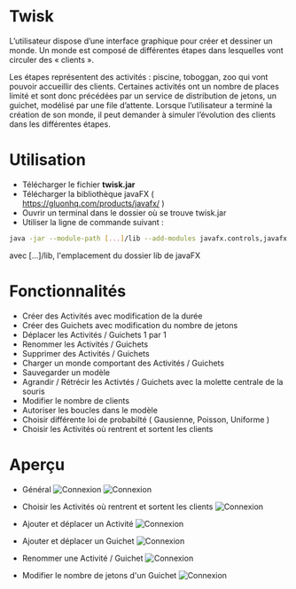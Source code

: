 # Twisk
L’utilisateur dispose d’une interface graphique pour créer et dessiner un monde. Un monde est composé de différentes étapes dans lesquelles vont circuler des « clients ».

Les étapes représentent des activités : piscine, toboggan, zoo qui vont pouvoir accueillir des clients. Certaines activités ont un nombre de places limité et sont donc précédées par un service de distribution de jetons, un guichet, modélisé par une file d’attente. Lorsque l’utilisateur a terminé la création de son monde, il peut demander à simuler l’évolution des clients dans les différentes étapes.

# Utilisation
  - Télécharger le fichier **twisk.jar**
  - Télécharger la bibliothèque javaFX ( https://gluonhq.com/products/javafx/ )
  - Ouvrir un terminal dans le dossier où se trouve twisk.jar
  - Utiliser la ligne de commande suivant : 
```bash  
java -jar --module-path [...]/lib --add-modules javafx.controls,javafx.fxml,javafx.graphics -Djdk.gtk.version=2. -Dprism.forceGPU=true twisk.jar
```
avec [...]/lib, l'emplacement du dossier lib de javaFX

# Fonctionnalités

  - Créer des Activités avec modification de la durée
  - Créer des Guichets avec modification du nombre de jetons
  - Déplacer les Activités / Guichets 1 par 1
  - Renommer les Activités / Guichets
  - Supprimer des Activités / Guichets
  - Charger un monde comportant des Activités / Guichets
  - Sauvegarder un modèle
  - Agrandir / Rétrécir les Activtés / Guichets avec la molette centrale de la souris
  - Modifier le nombre de clients
  - Autoriser les boucles dans le modèle
  - Choisir différente loi de probabilté ( Gausienne, Poisson, Uniforme )
  - Choisir les Activités où rentrent et sortent les clients

# Aperçu

  - Général
  ![Connexion](https://nsa40.casimages.com/img/2020/11/10//201110100839203485.png)
  ![Connexion](https://nsa40.casimages.com/img/2020/11/10//201110100910341527.gif)
  
  - Choisir les Activités où rentrent et sortent les clients 
  ![Connexion](https://nsa40.casimages.com/img/2020/11/10//201110100909376446.gif)
  
  - Ajouter et déplacer un Activité
  ![Connexion](https://nsa40.casimages.com/img/2020/11/10//201110101226708715.gif)
  
  - Ajouter et déplacer un Guichet
  ![Connexion](https://nsa40.casimages.com/img/2020/11/10//201110101258150562.gif)
  
  - Renommer une Activité / Guichet
  ![Connexion](https://nsa40.casimages.com/img/2020/11/10//201110101301553240.gif)
  
  - Modifier le nombre de jetons d'un Guichet
  ![Connexion](https://nsa40.casimages.com/img/2020/11/10//201110101226889466.gif)
